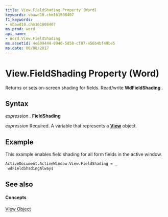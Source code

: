 ```yaml
---
title: View.FieldShading Property (Word)
keywords: vbawd10.chm161808407
f1_keywords:
- vbawd10.chm161808407
ms.prod: word
api_name:
- Word.View.FieldShading
ms.assetid: 4e699444-0946-5d58-cf87-456b4bf49be5
ms.date: 06/08/2017
---
```



# View.FieldShading Property (Word)

Returns or sets on-screen shading for fields. Read/write  **WdFieldShading** .


## Syntax

 _expression_ . **FieldShading**

 _expression_ Required. A variable that represents a **[View](Word.View.md)** object.


## Example

This example enables field shading for all form fields in the active window.


```vb
ActiveDocument.ActiveWindow.View.FieldShading = _ 
 wdFieldShadingAlways
```


## See also


#### Concepts


[View Object](Word.View.md)

